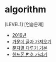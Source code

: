 # algorithm

[LEVEL1] [연습문제]
- [2016년](./20200311/README.md) 
- [가운데 글자 가져오기](./20200312/README.md)
- [문자열 다루기 기본](./20200313/README.md)
- [핸드폰 번호 가리기](./20200316/README.md)